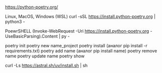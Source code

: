 https://python-poetry.org/

Linux, MacOS, Windows (WSL)
curl -sSL https://install.python-poetry.org | python3 -

PoewrSHELL
(Invoke-WebRequest -Uri https://install.python-poetry.org -UseBasicParsing).Content | py -

poetry init
poetry new name_project
poetry install    (аналог pip install -r requirements.txt)
poetry add name   (аналог pip install name)
poetry remove name
poetry update name
poetry show



curl -Ls https://astral.sh/uv/install.sh | sh